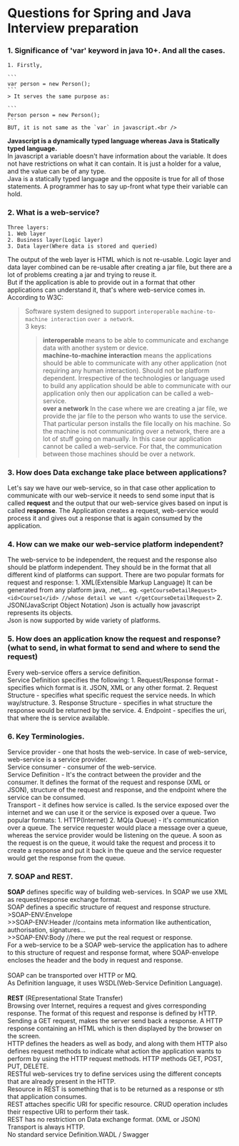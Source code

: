 # Questions for Spring and Java Interview preparation

### 1. Significance of 'var' keyword in java 10+. And all the cases. ###
	1. Firstly,

	```
	var person = new Person();
	```
	> It serves the same purpose as:

	```
	Person person = new Person();
	```
	BUT, it is not same as the `var` in javascript.<br />
**Javascript is a dynamically typed language whereas Java is Statically typed language.**<br />
In javascript a variable doesn't have information about the variable. It does not have restrictions on what it can contain. It is just a holder for a value, and the value can be of any type.<br />
	Java is a statically typed language and the opposite is true for all of those statements. A programmer has to say up-front what type their variable can hold.

### 2. What is a web-service? ###
	Three layers:
	1. Web layer
	2. Business layer(Logic layer)
	3. Data layer(Where data is stored and queried)
The output of the web layer is HTML which is not re-usable. Logic layer and data layer combined can be re-usable after creating a jar file, but  there are a lot of problems creating a jar and trying to reuse it.<br />
But if the application is able to provide out in a format that other applications can understand it, that's where web-service comes in.<br />
According to W3C:
> Software system designed to support `interoperable` `machine-to-machine interaction` `over a network`.<br />
3 keys:
>> **interoperable** means to be able to communicate and exchange data with another system or device.<br />
>> **machine-to-machine interaction** means the applications should be able to communicate with any other application (not requiring any human interaction). Should not be platform dependent. Irrespective of the technologies or language used to build any application should be able to communicate with our application only then our application can be called a web-service.<br />
>> **over a network** In the case where we are creating a jar file, we provide the jar file to the person who wants to use the service. That particular person installs the file locally on his machine. So the machine is not communicating over a network, there are a lot of stuff going on manually. In this case our application cannot be called a web-service. For that, the communication between those machines should be over a network.

### 3. How does Data exchange take place between applications? ###
Let's say we have our web-service, so in that case other application to communicate with our web-service it needs to send some input that is called **request** and the output that our web-service gives based on input is called **response**. The Application creates a request, web-service would process it and gives out a response that is again consumed by the application. 

### 4. How can we make our web-service platform independent? ###
 The web-service to be independent, the request and the response also should be platform independent. They should be in the format that all different kind of platforms can support.
There are two popular formats for request and response:
	1. XML(Extensible Markup Language)
	It can be generated from any platform java, .net,...
	eg.
		```
		<getCourseDetailRequest>
			<id>Course1</id> //whose detail we want
		</getCourseDetailRequest>
		```
	2. JSON(JavaScript Object Notation) 
	Json is actually how javascript represents its objects. <br />
	Json is now supported by wide variety of platforms.<br />

### 5. How does an application know the request and response?(what to send, in what format to send and where to send the request) ###
Every web-service offers a service definition.<br />
Service Definition specifies the following:
	1. Request/Response format - specifies which format is it. JSON, XML or any other format. 
	2. Request Structure - specifies what specific request the service needs. In which way/structure.
	3. Response Structure - specifies in what structure the response would be returned by the service.
	4. Endpoint - specifies the uri, that where the is service available.

### 6. Key Terminologies. ###
Service provider - one that hosts the web-service. In case of web-service, web-service is a service provider. <br />
Service consumer -  consumer of the web-service.<br />
Service Definition - It's the contract between the provider and the consumer. It defines the format of the request and response (XML or JSON), structure of the request and response, and the endpoint where the service can be consumed.<br />
Transport - it defines how service is called.  Is the service exposed over the internet and we can use it or the service is exposed over a queue. Two popular formats:
	1. HTTP(Internet)
	2. MQ(a Queue) - it's communication over a queue. The service requester would place a message over a queue, whereas the service provider would be listening on the queue. A soon as the request is on the queue, it would take the request and process it to create a response and put it back in the queue and the service requester would get the response from the queue. 

### 7. SOAP and REST. ###
**SOAP** defines specific way of building web-services. In SOAP we use XML as request/response exchange format. <br />
SOAP defines a specific structure of request and response structure. <br />
	>SOAP-ENV:Envelope<br />
	>>SOAP-ENV:Header //contains meta information like authentication, authorisation, signatures...<br />
	>>SOAP-ENV:Body //here we put the real request or response.<br />
For a web-service to be a SOAP web-service the application has to adhere to this structure of request and response format, where SOAP-envelope encloses the header and the body in request and response.<br /><br />
SOAP can be transported over HTTP or MQ.<br />
As Definition language, it uses WSDL(Web-Service Definition Language).<br /><br />
**REST** (REpresentational State Transfer)<br />
Browsing over Internet, requires a request and gives corresponding response. The format of this request and response is defined by HTTP.<br />
Sending a GET request, makes the server send back a response. A HTTP response containing an HTML which is then displayed by the browser on the screen.<br />
HTTP defines the headers as well as body, and along with them HTTP also defines request methods to indicate what action the application wants to perform by using the HTTP request methods. HTTP methods GET, POST, PUT, DELETE.<br />
RESTful web-services try to define services using the different concepts that are already present in the HTTP. <br />
Resource in REST is something that is to be returned as a response or sth that application consumes.<br />
REST attaches specific URI for specific resource. CRUD operation includes their respective URI to perform their task.<br />
REST has no restriction on Data exchange format. (XML or JSON)<br />
Transport is always HTTP.<br />
No standard service Definition.WADL / Swagger<br />

 





